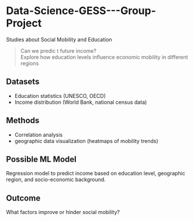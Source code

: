 # Data-Science-GESS---Group-Project
Studies about Social Mobility and Education
> Can we predic t future income?\
> Explore how education levels influence economic mobility in different regions

## Datasets
 - Education statistics (UNESCO, OECD)
 - Income distribution (World Bank, national census data)

## Methods
 - Correlation analysis
 - geographic data visualization (heatmaps of mobility trends)

## Possible ML Model
Regression model to predict income based on education level, geographic region, and socio-economic background.

## Outcome
What factors improve or hinder social mobility?
